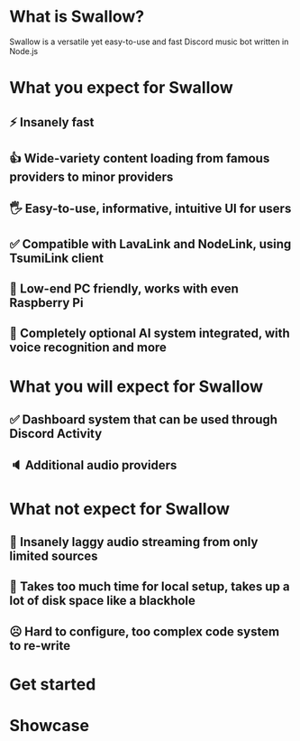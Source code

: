 # What is Swallow?
Swallow is a versatile yet easy-to-use and fast Discord music bot written in Node.js

# What you expect for Swallow
## ⚡ Insanely fast

## 👍 Wide-variety content loading from famous providers to minor providers

## 🖐️ Easy-to-use, informative, intuitive UI for users

## ✅ Compatible with LavaLink and NodeLink, using TsumiLink client

## 🤤 Low-end PC friendly, works with even Raspberry Pi

## 🧠 Completely optional AI system integrated, with voice recognition and more

# What you will expect for Swallow
## ✅ Dashboard system that can be used through Discord Activity

## 🔈 Additional audio providers

# What not expect for Swallow
## 🤮 Insanely laggy audio streaming from only limited sources

## 🫠 Takes too much time for local setup, takes up a lot of disk space like a blackhole

## ☹ Hard to configure, too complex code system to re-write

# Get started

# Showcase
